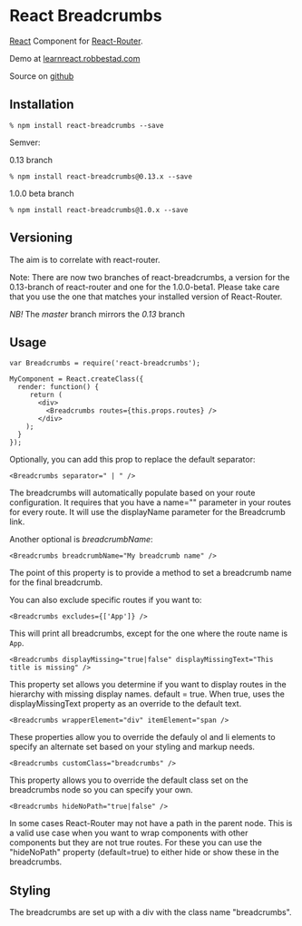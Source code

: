 # React Breadcrumbs

[React][1] Component for [React-Router][4].

Demo at [learnreact.robbestad.com][2]

Source on [github][5]

## Installation

    % npm install react-breadcrumbs --save

Semver:

0.13 branch

    % npm install react-breadcrumbs@0.13.x --save

1.0.0 beta branch

    % npm install react-breadcrumbs@1.0.x --save

## Versioning

  The aim is to correlate with react-router.

  Note: There are now two branches of react-breadcrumbs,
  a version for the 0.13-branch of react-router and one for
  the 1.0.0-beta1. Please take care that you use the one that
  matches your installed version of React-Router.

  *NB!* The _master_ branch mirrors the _0.13_ branch

## Usage

    var Breadcrumbs = require('react-breadcrumbs');

    MyComponent = React.createClass({
      render: function() {
         return (
           <div>
             <Breadcrumbs routes={this.props.routes} />
           </div>
        );
      }
    });

Optionally, you can add this prop to replace the default separator:

    <Breadcrumbs separator=" | " />

The breadcrumbs will automatically populate based on your
route configuration. It requires that you have a name="" parameter
in your routes for every route. It will use the displayName parameter
for the Breadcrumb link.

Another optional is _breadcrumbName_:

    <Breadcrumbs breadcrumbName="My breadcrumb name" />

The point of this property is to provide a method to set a breadcrumb name for the final breadcrumb.

You can also exclude specific routes if you want to:

    <Breadcrumbs excludes={['App']} />

This will print all breadcrumbs, except for the one where the route name is `App`.

    <Breadcrumbs displayMissing="true|false" displayMissingText="This title is missing" />

This property set allows you determine if you want to display routes in the hierarchy with missing display names.
default = true. When true, uses the displayMissingText property as an override to the default text.

    <Breadcrumbs wrapperElement="div" itemElement="span />

These properties allow you to override the defauly ol and li elements to specify an alternate set based on your styling
and markup needs.

    <Breadcrumbs customClass="breadcrumbs" />

This property allows you to override the default class set on the breadcrumbs node so you can specify your own.

    <Breadcrumbs hideNoPath="true|false" />

In some cases React-Router may not have a path in the parent node. This is a valid use case when you want to wrap components
with other components but they are not true routes. For these you can use the "hideNoPath" property (default=true) to either
hide or show these in the breadcrumbs.


## Styling

The breadcrumbs are set up with a div with the class name "breadcrumbs".

[1]: https://facebook.github.io/react
[2]: http://opensourceprojects.robbestad.com/#/breadcrumbs
[3]: https://github.com/svenanders/react-breadcrumbs/issues/1
[4]: https://github.com/rackt/react-router
[5]: https://github.com/svenanders/react-breadcrumbs

